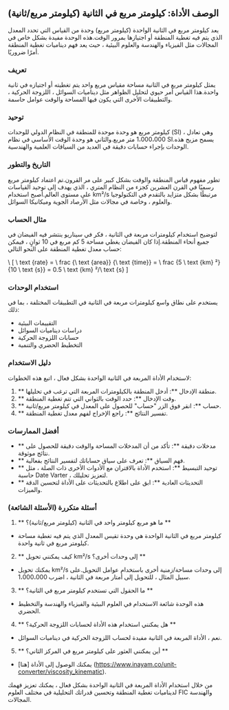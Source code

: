 ## الوصف الأداة: كيلومتر مربع في الثانية (كيلومتر مربع/ثانية)

يعد كيلومتر مربع في الثانية الواحدة (كيلومتر مربع) وحدة من القياس التي تحدد المعدل الذي يتم فيه تغطية المنطقة أو اجتيازها بمرور الوقت.هذه الوحدة مفيدة بشكل خاص في المجالات مثل الفيزياء والهندسة والعلوم البيئية ، حيث يعد فهم ديناميات تغطية المنطقة أمرًا ضروريًا.

### تعريف
يمثل كيلومتر مربع في الثانية مساحة مقياس مربع واحد يتم تغطيته أو اجتيازه في ثانية واحدة.هذا القياس أمر حيوي لتحليل الظواهر مثل ديناميات السوائل ، اللزوجة الحركية ، والتطبيقات الأخرى التي يكون فيها المساحة والوقت عوامل حاسمة.

### توحيد
كيلومتر مربع هو وحدة موحدة للمنطقة في النظام الدولي للوحدات (SI) ، وهي تعادل 1،000،000 متر مربع.والثاني هو وحدة الوقت الأساسي في نظام SI.يسمح مزيج هذه الوحدات بإجراء حسابات دقيقة في العديد من السياقات العلمية والهندسية.

### التاريخ والتطور
تطور مفهوم قياس المنطقة والوقت بشكل كبير على مر القرون.تم اعتماد كيلومتر مربع رسميًا في القرن العشرين كجزء من النظام المتري ، الذي يهدف إلى توحيد القياسات على مستوى العالم.أصبح استخدام km²/s مرتبطًا بشكل متزايد بالتقدم في التكنولوجيا والعلوم ، وخاصة في مجالات مثل الأرصاد الجوية وميكانيكا السوائل.

### مثال الحساب
لتوضيح استخدام كيلومترات مربعة في الثانية ، فكر في سيناريو ينتشر فيه الفيضان في جميع أنحاء المنطقة.إذا كان الفيضان يغطي مساحة 5 كم مربع في 10 ثوانٍ ، فيمكن حساب معدل تغطية المنطقة على النحو التالي:

\ [
\ text {rate} = \ frac {\ text {area}} {\ text {time}} = \ frac {5 \ text {km} ²} {10 \ text {s}} = 0.5 \ text {km} ²/\ text {s}
\]

### استخدام الوحدات
يستخدم على نطاق واسع كيلومترات مربعة في الثانية في التطبيقات المختلفة ، بما في ذلك:
- التقييمات البيئية
- دراسات ديناميات السوائل
- حسابات اللزوجة الحركية
- التخطيط الحضري والتنمية

### دليل الاستخدام
لاستخدام الأداة المربعة في الثانية الواحدة بشكل فعال ، اتبع هذه الخطوات:
1. ** منطقة الإدخال **: أدخل المنطقة بالكيلومترات المربعة التي ترغب في تحليلها.
2. ** وقت الإدخال **: حدد الوقت بالثواني التي تتم تغطية المنطقة.
3. ** حساب **: انقر فوق الزر "حساب" للحصول على المعدل في كيلومتر مربع/ثانية.
4. ** تفسير النتائج **: راجع الإخراج لفهم معدل تغطية المنطقة.

### أفضل الممارسات
- ** مدخلات دقيقة **: تأكد من أن المدخلات المساحة والوقت دقيقة للحصول على نتائج موثوقة.
- ** فهم السياق **: تعرف على سياق حساباتك لتفسير النتائج بفعالية.
- ** توحيد التبسيط **: استخدم الأداة بالاقتران مع الأدوات الأخرى ذات الصلة ، مثل حاسبة Date Varter ، لتعزيز تحليلك.
- ** التحديثات العادية **: ابق على اطلاع بالتحديثات على الأداة لتحسين الدقة والميزات.

### أسئلة متكررة (الأسئلة الشائعة)

1. ** ما هو مربع كيلومتر واحد في الثانية (كيلومتر مربع/ثانية)؟ **
- كيلومتر مربع في الثانية الواحدة هي وحدة تقيس المعدل الذي يتم فيه تغطية مساحة كيلومتر مربع في ثانية واحدة.

2. ** كيف يمكنني تحويل km²/s إلى وحدات أخرى؟ **
- يمكنك تحويل km²/s إلى وحدات مساحة/زمنية أخرى باستخدام عوامل التحويل.على سبيل المثال ، للتحويل إلى أمتار مربعة في الثانية ، اضرب 1،000،000.

3. ** ما الحقول التي تستخدم كيلومتر مربع في الثانية؟ **
- هذه الوحدة شائعة الاستخدام في العلوم البيئية والفيزياء والهندسة والتخطيط الحضري.

4. ** هل يمكنني استخدام هذه الأداة لحسابات اللزوجة الحركية؟ **
- نعم ، الأداة المربعة في الثانية مفيدة لحساب اللزوجة الحركية في ديناميات السوائل.

5. ** أين يمكنني العثور على كيلومتر مربع في المركز الثاني؟ **
- يمكنك الوصول إلى الأداة [هنا] (https://www.inayam.co/unit-converter/viscosity_kinematic).

من خلال استخدام الأداة المربعة في الثانية الواحدة بشكل فعال ، يمكنك تعزيز فهمك لديناميات تغطية المنطقة وتحسين قدراتك التحليلية في مختلف العلوم FIC والهندسة المجالات.